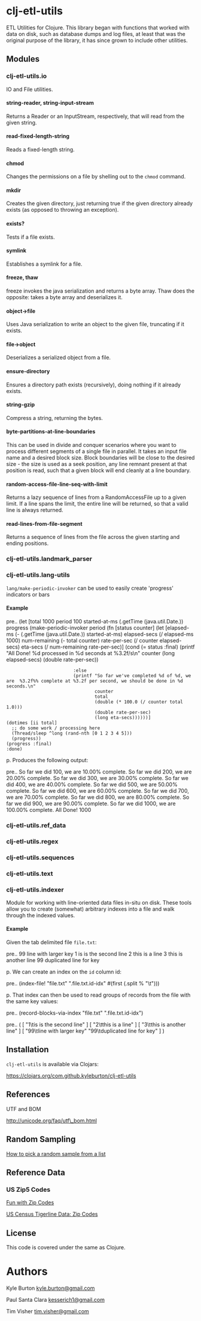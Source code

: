 # clj-etl-utils

ETL Utilities for Clojure.  This library began with functions that worked with data on disk, such as database dumps and log files, at least that was the original purpose of the library, it has since grown to include other utilities.

## Modules

### clj-etl-utils.io

IO and File utilities.

#### string-reader, string-input-stream

Returns a Reader or an InputStream, respectively, that will read from the given string.

#### read-fixed-length-string

Reads a fixed-length string.

#### chmod

Changes the permissions on a file by shelling out to the `chmod` command.

#### mkdir

Creates the given directory, just returning true if the given directory already exists (as opposed to throwing an exception).

#### exists?

Tests if a file exists.

#### symlink

Establishes a symlink for a file.

#### freeze, thaw

freeze invokes the java serialization and returns a byte array.  Thaw does the opposite: takes a byte array and deserializes it.

#### object->file

Uses Java serialization to write an object to the given file, truncating if it exists.

#### file->object

Deserializes a serialized object from a file.

#### ensure-directory

Ensures a directory path exists (recursively), doing nothing if it already exists.

#### string-gzip

Compress a string, returning the bytes.

#### byte-partitions-at-line-boundaries

This can be used in divide and conquer scenarios where you want to process different segments of a single file in parallel.  It takes an input file name and a desired block size.  Block boundaries will be close to the desired size - the size is used as a seek position, any line remnant present at that position is read, such that a given block will end cleanly at a line boundary.

#### random-access-file-line-seq-with-limit

Returns a lazy sequence of lines from a RandomAccessFile up to a given limit.  If a line spans the limit, the entire line will be returned, so that a valid line is always returned.

#### read-lines-from-file-segment

Returns a sequence of lines from the file across the given starting and ending positions.

### clj-etl-utils.landmark\_parser

### clj-etl-utils.lang-utils

`lang/make-periodic-invoker` can be used to easily create 'progress' indicators or bars

#### Example

pre..  (let [total         1000
        period        100
        started-at-ms (.getTime (java.util.Date.))
        progress      (make-periodic-invoker
                       period
                       (fn [status counter]
                         (let [elapsed-ms    (- (.getTime (java.util.Date.)) started-at-ms)
                               elapsed-secs  (/ elapsed-ms 1000)
                               num-remaining (- total counter)
                               rate-per-sec  (/ counter elapsed-secs)
                               eta-secs      (/ num-remaining rate-per-sec)]
                           (cond
                             (= status :final)
                             (printf "All Done! %d processed in %d seconds at %3.2f/s\n" counter (long elapsed-secs) (double rate-per-sec))

                             :else
                             (printf "So far we've completed %d of %d, we are  %3.2f%% complete at %3.2f per second, we should be done in %d seconds.\n"
                                     counter
                                     total
                                     (double (* 100.0 (/ counter total 1.0)))
                                     (double rate-per-sec)
                                     (long eta-secs))))))]
    (dotimes [ii total]
      ;; do some work / processing here
      (Thread/sleep ^long (rand-nth [0 1 2 3 4 5]))
      (progress))
    (progress :final)
    :done)

p. Produces the following output:

pre.. So far we did 100, we are  10.00% complete.
So far we did 200, we are  20.00% complete.
So far we did 300, we are  30.00% complete.
So far we did 400, we are  40.00% complete.
So far we did 500, we are  50.00% complete.
So far we did 600, we are  60.00% complete.
So far we did 700, we are  70.00% complete.
So far we did 800, we are  80.00% complete.
So far we did 900, we are  90.00% complete.
So far we did 1000, we are  100.00% complete.
All Done! 1000

### clj-etl-utils.ref\_data

### clj-etl-utils.regex

### clj-etl-utils.sequences

### clj-etl-utils.text

### clj-etl-utils.indexer

Module for working with line-oriented data files in-situ on disk.  These tools allow you to create (somewhat) arbitrary indexes into a file and walk through the indexed values.

#### Example

Given the tab delimited file `file.txt`:

pre.. 99	line with larger key
1	is is the second line
2	this is a line
3	this is another line
99	duplicated line for key

p. We can create an index on the `id` column id:

pre.. (index-file! "file.txt" ".file.txt.id-idx" #(first (.split % "\t")))

p. That index can then be used to read groups of records from the file with
the same key values:

pre.. (record-blocks-via-index "file.txt" ".file.txt.id-idx")

pre.. ( [ "1\tis is the second line" ]
[ "2\tthis is a line" ]
[ "3\tthis is another line" ]
[ "99\tline with larger key"
"99\tduplicated line for key" ] )

## Installation

`clj-etl-utils` is available via Clojars:

  https://clojars.org/com.github.kyleburton/clj-etl-utils

## References

UTF and BOM

  http://unicode.org/faq/utf\_bom.html

## Random Sampling

  [How to pick a random sample from a list](http://www.javamex.com/tutorials/random\_numbers/random\_sample.shtml)

## Reference Data

### US Zip5 Codes

[Fun with Zip Codes](http://www.mattcutts.com/blog/fun-with-zip-codes/)

[US Census Tigerline Data: Zip Codes](http://www.census.gov/tiger/tms/gazetteer/zips.txt)


## License

This code is covered under the same as Clojure.

# Authors

Kyle Burton <kyle.burton@gmail.com>

Paul Santa Clara <kesserich1@gmail.com>

Tim Visher <tim.visher@gmail.com>
